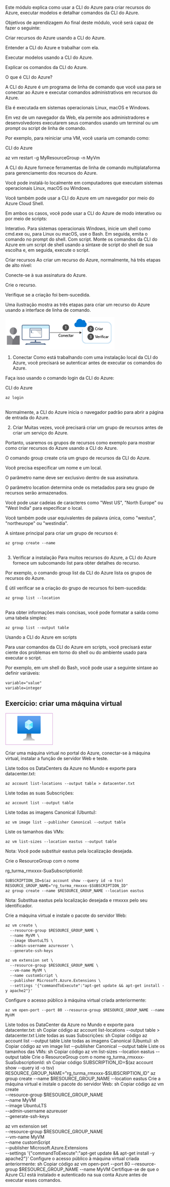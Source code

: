Este módulo explica como usar a CLI do Azure para criar recursos do Azure, executar modelos e detalhar comandos da CLI do Azure.

Objetivos de aprendizagem
Ao final deste módulo, você será capaz de fazer o seguinte:

Criar recursos do Azure usando a CLI do Azure.

Entender a CLI do Azure e trabalhar com ela.

Executar modelos usando a CLI do Azure.

Explicar os comandos da CLI do Azure.

O que é CLI do Azure?


A CLI do Azure é um programa de linha de comando que você usa para se conectar ao Azure e executar comandos administrativos em recursos do Azure.

Ela é executada em sistemas operacionais Linux, macOS e Windows.

Em vez de um navegador da Web, ela permite aos administradores e desenvolvedores executarem seus comandos usando um terminal ou um prompt ou script de linha de comando.

Por exemplo, para reiniciar uma VM, você usaria um comando como:

CLI do Azure

az vm restart -g MyResourceGroup -n MyVm

A CLI do Azure fornece ferramentas de linha de comando multiplataforma para gerenciamento dos recursos do Azure.

Você pode instalá-lo localmente em computadores que executam sistemas operacionais Linux, macOS ou Windows.

Você também pode usar a CLI do Azure em um navegador por meio do Azure Cloud Shell.

Em ambos os casos, você pode usar a CLI do Azure de modo interativo ou por meio de scripts:

Interativo. Para sistemas operacionais Windows, inicie um shell como cmd.exe ou, para Linux ou macOS, use o Bash. Em seguida, emita o comando no prompt do shell.
Com script. Monte os comandos da CLI do Azure em um script de shell usando a sintaxe de script do shell de sua escolha e, em seguida, execute o script.

Criar recursos
Ao criar um recurso do Azure, normalmente, há três etapas de alto nível:

Conecte-se à sua assinatura do Azure.

Crie o recurso.

Verifique se a criação foi bem-sucedida.

Uma ilustração mostra as três etapas para criar um recurso do Azure usando a interface de linha de comando.

![Criar Recurso ](image.png)

1. Conectar
Como está trabalhando com uma instalação local da CLI do Azure, você precisará se autenticar antes de executar os comandos do Azure.

Faça isso usando o comando login da CLI do Azure:

CLI do Azure
<pre>
<code class="language-bash">az login
 </code>
</pre>

Normalmente, a CLI do Azure inicia o navegador padrão para abrir a página de entrada do Azure.

2. Criar
Muitas vezes, você precisará criar um grupo de recursos antes de criar um serviço do Azure.

Portanto, usaremos os grupos de recursos como exemplo para mostrar como criar recursos do Azure usando a CLI do Azure.

O comando group create cria um grupo de recursos da CLI do Azure.

Você precisa especificar um nome e um local.

O parâmetro name deve ser exclusivo dentro de sua assinatura.

O parâmetro location determina onde os metadados para seu grupo de recursos serão armazenados.

Você pode usar cadeias de caracteres como "West US", "North Europe" ou "West India" para especificar o local.

Você também pode usar equivalentes de palavra única, como "westus", "northeurope" ou "westindia".

A sintaxe principal para criar um grupo de recursos é:
<pre>
<code class="language-bash">az group create --name
 </code>
</pre>

3. Verificar a instalação
Para muitos recursos do Azure, a CLI do Azure fornece um subcomando list para obter detalhes do recurso.

Por exemplo, o comando group list da CLI do Azure lista os grupos de recursos do Azure.

É útil verificar se a criação do grupo de recursos foi bem-sucedida:
<pre>
<code class="language-bash">az group list --location
 </code>
</pre>

Para obter informações mais concisas, você pode formatar a saída como uma tabela simples:
<pre>
<code class="language-bash">az group list --output table </code>
</pre>

Usando a CLI do Azure em scripts

Para usar comandos da CLI do Azure em scripts, você precisará estar ciente dos problemas em torno do shell ou do ambiente usado para executar o script.

Por exemplo, em um shell do Bash, você pode usar a seguinte sintaxe ao definir variáveis:
<pre>
<code class="language-bash">variable="value"
variable=integer </code>
</pre>

## Exercício: criar uma máquina virtual

<img src="image-1.png" width="150" height="100" alt="Criar VM">

Criar uma máquina virtual no portal do Azure, conectar-se à máquina virtual, instalar a função de servidor Web e teste. 

Liste todos os DataCenters da Azure no Mundo e exporte para datacenter.txt:

<pre>
<code class="language-bash">az account list-locations --output table > datacenter.txt </code>
</pre>

Liste todas as suas Subscrições:

<pre>
<code class="language-bash">az account list --output table </code>
</pre>

Liste todas as imagens Canonical (Ubuntu):

<pre>
<code class="language-bash">az vm image list --publisher Canonical --output table </code>
</pre>

Liste os tamanhos das VMs:

<pre>
<code class="language-bash">az vm list-sizes --location eastus --output table </code>
</pre>

Nota: Você pode substituir eastus pela localização desejada.

Crie o ResourceGroup com o nome 

rg_turma_rmxxxx-SuaSubscriptionId:

<pre>
<code class="language-bash">SUBSCRIPTION_ID=$(az account show --query id -o tsv)
RESOURCE_GROUP_NAME="rg_turma_rmxxxx-$SUBSCRIPTION_ID"
az group create --name $RESOURCE_GROUP_NAME --location eastus </code>
</pre>

Nota: Substitua eastus pela localização desejada e rmxxxx pelo seu identificador.

Crie a máquina virtual e instale o pacote do servidor Web:

<pre>
<code class="language-bash">az vm create \
  --resource-group $RESOURCE_GROUP_NAME \
  --name MyVM \
  --image UbuntuLTS \
  --admin-username azureuser \
  --generate-ssh-keys </code>
</pre>

<pre>
<code class="language-bash">az vm extension set \
  --resource-group $RESOURCE_GROUP_NAME \
  --vm-name MyVM \
  --name customScript \
  --publisher Microsoft.Azure.Extensions \
  --settings '{"commandToExecute":"apt-get update && apt-get install -y apache2"}' </code>
</pre>

Configure o acesso público à máquina virtual criada anteriormente:

<pre>
<code class="language-bash">az vm open-port --port 80 --resource-group $RESOURCE_GROUP_NAME --name MyVM </code>
</pre>



Liste todos os DataCenter da Azure no Mundo e exporte para datacenter.txt:
sh
Copiar código
az account list-locations --output table > datacenter.txt
Liste todas as suas Subscrições:
sh
Copiar código
az account list --output table
Liste todas as imagens Canonical (Ubuntu):
sh
Copiar código
az vm image list --publisher Canonical --output table
Liste os tamanhos das VMs:
sh
Copiar código
az vm list-sizes --location eastus --output table
Crie o ResourceGroup com o nome rg_turma_rmxxxx-SuaSubscriptionId:
sh
Copiar código
SUBSCRIPTION_ID=$(az account show --query id -o tsv)
RESOURCE_GROUP_NAME="rg_turma_rmxxxx-$SUBSCRIPTION_ID"
az group create --name $RESOURCE_GROUP_NAME --location eastus
Crie a máquina virtual e instale o pacote do servidor Web:
sh
Copiar código
az vm create \
  --resource-group $RESOURCE_GROUP_NAME \
  --name MyVM \
  --image UbuntuLTS \
  --admin-username azureuser \
  --generate-ssh-keys

az vm extension set \
  --resource-group $RESOURCE_GROUP_NAME \
  --vm-name MyVM \
  --name customScript \
  --publisher Microsoft.Azure.Extensions \
  --settings '{"commandToExecute":"apt-get update && apt-get install -y apache2"}'
Configure o acesso público à máquina virtual criada anteriormente:
sh
Copiar código
az vm open-port --port 80 --resource-group $RESOURCE_GROUP_NAME --name MyVM
Certifique-se de que o Azure CLI está instalado e autenticado na sua conta Azure antes de executar esses comandos.









